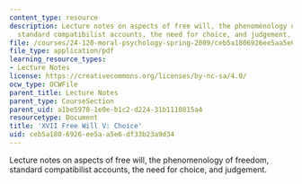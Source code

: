 ```yaml
---
content_type: resource
description: Lecture notes on aspects of free will, the phenomenology of freedom,
  standard compatibilist accounts, the need for choice, and judgement.
file: /courses/24-120-moral-psychology-spring-2009/ceb5a1806926ee5aa5e6df33b23a9d34_MIT24_120s09_lec17.pdf
file_type: application/pdf
learning_resource_types:
- Lecture Notes
license: https://creativecommons.org/licenses/by-nc-sa/4.0/
ocw_type: OCWFile
parent_title: Lecture Notes
parent_type: CourseSection
parent_uid: a1be5978-1e0e-b1c2-d224-31b1110815a4
resourcetype: Document
title: 'XVII Free Will V: Choice'
uid: ceb5a180-6926-ee5a-a5e6-df33b23a9d34
---
```

Lecture notes on aspects of free will, the phenomenology of freedom, standard compatibilist accounts, the need for choice, and judgement.